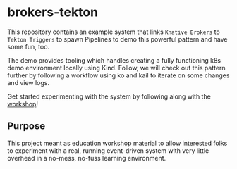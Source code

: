 # brokers-tekton

This repository contains an example system that links `Knative Brokers` to `Tekton Triggers` to spawn Pipelines to demo this powerful pattern and have some fun, too.

The demo provides tooling which handles creating a fully functioning k8s demo environment locally using Kind. Follow, we will check out this pattern further by following a workflow using ko and kail to iterate on some changes and view logs.

Get started experimenting with the system by following along with the [workshop](/workshop/README.md)!

## Purpose

This project meant as education workshop material to allow interested folks to experiment with a real, running event-driven system with very little overhead in a no-mess, no-fuss learning environment.
